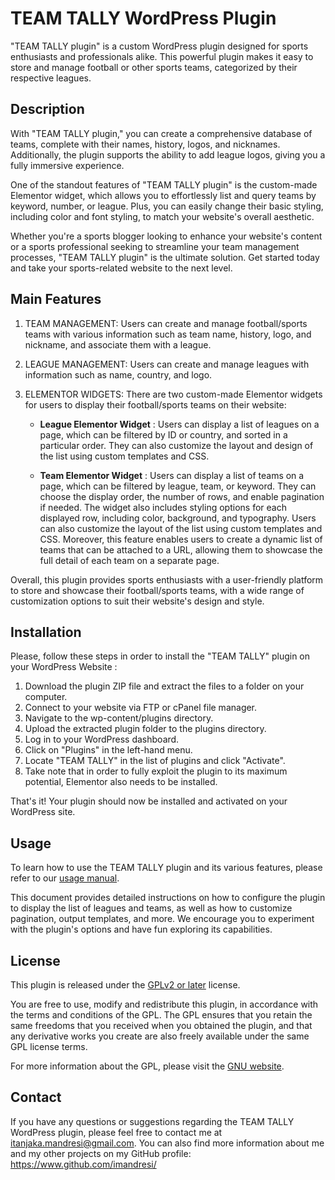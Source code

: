 # TEAM TALLY WordPress Plugin
"TEAM TALLY plugin" is a custom WordPress plugin designed for sports enthusiasts and professionals alike. This powerful plugin makes it easy to store and manage football or other sports teams, categorized by their respective leagues.

## Description
With "TEAM TALLY plugin," you can create a comprehensive database of teams, complete with their names, history, logos, and nicknames. Additionally, the plugin supports the ability to add league logos, giving you a fully immersive experience.

One of the standout features of "TEAM TALLY plugin" is the custom-made Elementor widget, which allows you to effortlessly list and query teams by keyword, number, or league. Plus, you can easily change their basic styling, including color and font styling, to match your website's overall aesthetic.

Whether you're a sports blogger looking to enhance your website's content or a sports professional seeking to streamline your team management processes, "TEAM TALLY plugin" is the ultimate solution. Get started today and take your sports-related website to the next level.

## Main Features
1. TEAM MANAGEMENT: Users can create and manage football/sports teams with various information such as team name, history, logo, and nickname, and associate them with a league.

2. LEAGUE MANAGEMENT: Users can create and manage leagues with information such as name, country, and logo.

3. ELEMENTOR WIDGETS: There are two custom-made Elementor widgets for users to display their football/sports teams on their website:

   - **League Elementor Widget** : Users can display a list of leagues on a page, which can be filtered by ID or country, and sorted in a particular order. They can also customize the layout and design of the list using custom templates and CSS.

   - **Team Elementor Widget** : Users can display a list of teams on a page, which can be filtered by league, team, or keyword. They can choose the display order, the number of rows, and enable pagination if needed. The widget also includes styling options for each displayed row, including color, background, and typography. Users can also customize the layout of the list using custom templates and CSS. Moreover, this feature enables users to create a dynamic list of teams that can be attached to a URL, allowing them to showcase the full detail of each team on a separate page.

Overall, this plugin provides sports enthusiasts with a user-friendly platform to store and showcase their football/sports teams, with a wide range of customization options to suit their website's design and style.

## Installation
Please, follow these steps in order to install the "TEAM TALLY" plugin on your WordPress Website :

1. Download the plugin ZIP file and extract the files to a folder on your computer.
2. Connect to your website via FTP or cPanel file manager.
3. Navigate to the wp-content/plugins directory.
4. Upload the extracted plugin folder to the plugins directory.
5. Log in to your WordPress dashboard.
6. Click on "Plugins" in the left-hand menu.
7. Locate "TEAM TALLY" in the list of plugins and click "Activate".
8. Take note that in order to fully exploit the plugin to its maximum potential, Elementor also needs to be installed.

That's it! Your plugin should now be installed and activated on your WordPress site. 

## Usage
To learn how to use the TEAM TALLY plugin and its various features, please refer to our [usage manual](_docs/user_manual.md). 

This document provides detailed instructions on how to configure the plugin to display the list of leagues and teams, as well as how to customize pagination, output templates, and more. We encourage you to experiment with the plugin's options and have fun exploring its capabilities.

## License

This plugin is released under the [GPLv2 or later](https://www.gnu.org/licenses/gpl-2.0.html) license.

You are free to use, modify and redistribute this plugin, in accordance with the terms and conditions of the GPL. The GPL ensures that you retain the same freedoms that you received when you obtained the plugin, and that any derivative works you create are also freely available under the same GPL license terms.

For more information about the GPL, please visit the [GNU website](https://www.gnu.org/licenses/gpl-2.0.html).

## Contact
If you have any questions or suggestions regarding the TEAM TALLY WordPress plugin, please feel free to contact me at <itanjaka.mandresi@gmail.com>. You can also find more information about me and my other projects on my GitHub profile: https://www.github.com/imandresi/



